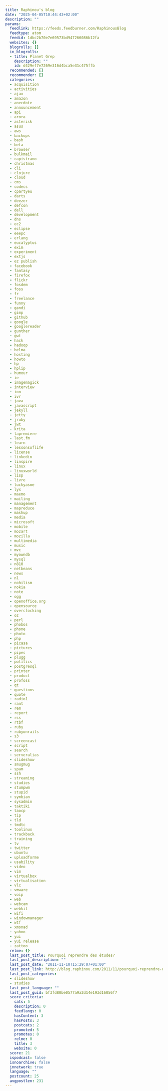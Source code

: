 ```yaml
---
title: Raphinou's blog
date: "2025-04-05T10:44:43+02:00"
description: ""
params:
  feedlink: https://feeds.feedburner.com/RaphinousBlog
  feedtype: atom
  feedid: 1dbc2b70e7e69573bd947266086b12fa
  websites: {}
  blogrolls: []
  in_blogrolls:
  - title: Planet Grep
    description: ""
    id: d429ef7e7269e316d4bca5e31c475ffb
  recommended: []
  recommender: []
  categories:
  - acquisition
  - activities
  - ajax
  - amazon
  - anecdote
  - announcement
  - api
  - arora
  - asterisk
  - asus
  - aws
  - backups
  - bash
  - beta
  - browser
  - bulkmail
  - capistrano
  - christmas
  - cli
  - clojure
  - cloud
  - cms
  - codecs
  - cpartyeu
  - darts
  - deezer
  - defcon
  - dell
  - development
  - dns
  - ec2
  - eclipse
  - eeepc
  - erlang
  - eucalyptus
  - exim
  - experiment
  - extjs
  - ez publish
  - facebook
  - fantasy
  - firefox
  - flickr
  - fosdem
  - foss
  - fr
  - freelance
  - funny
  - gandi
  - gimp
  - github
  - google
  - googlereader
  - gunther
  - gwt
  - hack
  - hadoop
  - helma
  - hosting
  - howto
  - hp
  - hplip
  - humour
  - ie
  - imagemagick
  - interview
  - ion
  - ivr
  - java
  - javascript
  - jekyll
  - jetty
  - jruby
  - jwt
  - krita
  - lapremiere
  - last.fm
  - learn
  - lessonsoflife
  - license
  - linkedin
  - linspire
  - linux
  - linuxworld
  - lisp
  - livre
  - luckyasme
  - lyx
  - maemo
  - mailing
  - management
  - mapreduce
  - mashup
  - media
  - microsoft
  - mobile
  - mozart
  - mozilla
  - multimedia
  - music
  - mvc
  - myowndb
  - mysql
  - n810
  - netbeans
  - news
  - nl
  - nohilism
  - nokia
  - note
  - ogg
  - openoffice.org
  - opensource
  - overclocking
  - oz
  - perl
  - phobos
  - phone
  - photo
  - php
  - picasa
  - pictures
  - pipes
  - plugg
  - politics
  - postgresql
  - printer
  - product
  - profoss
  - qt
  - questions
  - quote
  - radio1
  - rant
  - rem
  - report
  - rss
  - rtbf
  - ruby
  - rubyonrails
  - s3
  - screencast
  - script
  - search
  - serveralias
  - slideshow
  - smugmug
  - spam
  - ssh
  - streaming
  - studies
  - stumpwm
  - stupid
  - symbian
  - sysadmin
  - taktiki
  - taocp
  - tip
  - tld
  - tmdtc
  - toolinux
  - trackback
  - training
  - tv
  - twitter
  - ubuntu
  - uploadforme
  - usability
  - video
  - vim
  - virtualbox
  - virtualisation
  - vlc
  - vmware
  - voip
  - web
  - webcam
  - webkit
  - wifi
  - windowmanager
  - wtf
  - xmonad
  - yahoo
  - yui
  - yui release
  - zattoo
  relme: {}
  last_post_title: Pourquoi reprendre des études?
  last_post_description: ""
  last_post_date: "2011-11-10T15:29:07+01:00"
  last_post_link: http://blog.raphinou.com/2011/11/pourquoi-reprendre-des-etudes.html
  last_post_categories:
  - slideshow
  - studies
  last_post_language: ""
  last_post_guid: bf3fd80be0577a9a2d14e193d16056f7
  score_criteria:
    cats: 5
    description: 0
    feedlangs: 0
    hasContent: 3
    hasPosts: 3
    postcats: 2
    promoted: 5
    promotes: 0
    relme: 0
    title: 3
    website: 0
  score: 21
  ispodcast: false
  isnoarchive: false
  innetwork: true
  language: ""
  postcount: 25
  avgpostlen: 231
---
```

